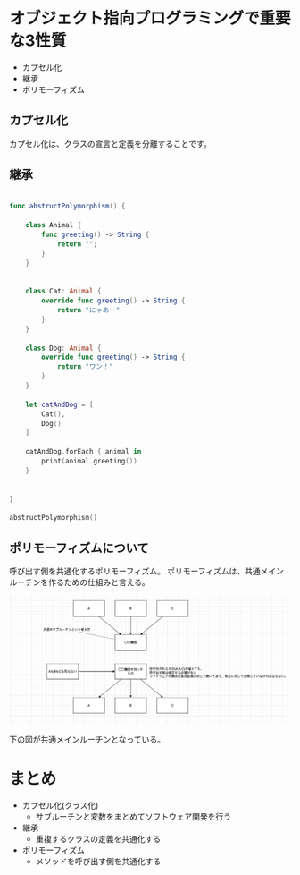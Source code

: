 # オブジェクト指向プログラミングで重要な3性質

- カプセル化
- 継承
- ポリモーフィズム

## カプセル化

カプセル化は、クラスの宣言と定義を分離することです。

## 継承

```swift

func abstructPolymorphism() {

    class Animal {
        func greeting() -> String {
            return "";
        }
    }


    class Cat: Animal {
        override func greeting() -> String {
            return "にゃあー"
        }
    }

    class Dog: Animal {
        override func greeting() -> String {
            return "ワン！"
        }
    }

    let catAndDog = [
        Cat(),
        Dog()
    ]

    catAndDog.forEach { animal in
        print(animal.greeting())
    }


}

abstructPolymorphism()

```


## ポリモーフィズムについて
呼び出す側を共通化するポリモーフィズム。
ポリモーフィズムは、共通メインルーチンを作るための仕組みと言える。

![ポリモーフィズム](../images/20210903_23.25.png)

下の図が共通メインルーチンとなっている。


# まとめ
- カプセル化(クラス化)
  - サブルーチンと変数をまとめてソフトウェア開発を行う
- 継承
  - 重複するクラスの定義を共通化する
- ポリモーフィズム
  - メソッドを呼び出す側を共通化する

